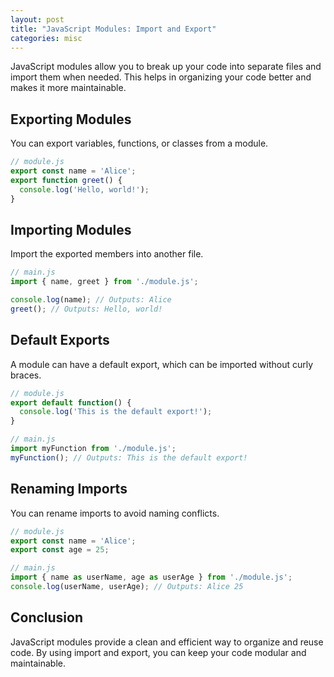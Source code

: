 ```yaml
---
layout: post
title: "JavaScript Modules: Import and Export"
categories: misc
---
```


JavaScript modules allow you to break up your code into separate files and import them when needed. This helps in organizing your code better and makes it more maintainable.

## Exporting Modules

You can export variables, functions, or classes from a module.

```javascript
// module.js
export const name = 'Alice';
export function greet() {
  console.log('Hello, world!');
}
```

## Importing Modules
Import the exported members into another file.

```javascript
// main.js
import { name, greet } from './module.js';

console.log(name); // Outputs: Alice
greet(); // Outputs: Hello, world!
```
## Default Exports
A module can have a default export, which can be imported without curly braces.

```javascript
// module.js
export default function() {
  console.log('This is the default export!');
}

// main.js
import myFunction from './module.js';
myFunction(); // Outputs: This is the default export!
```

## Renaming Imports
You can rename imports to avoid naming conflicts.

```javascript
// module.js
export const name = 'Alice';
export const age = 25;

// main.js
import { name as userName, age as userAge } from './module.js';
console.log(userName, userAge); // Outputs: Alice 25
```

## Conclusion
JavaScript modules provide a clean and efficient way to organize and reuse code. By using import and export, you can keep your code modular and maintainable.